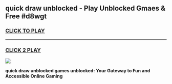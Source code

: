 
## quick draw unblocked - Play Unblocked Gmaes & Free #d8wgt
<h3>
<a href="https://news.freeplayer.one?title=quick_draw_unblocked&ref=24F">CLICK TO PLAY</a></h3>
<hr>

<h3>
<a href="https://news.freeplayer.one?title=quick_draw_unblocked&ref=24F">CLICK 2 PLAY</a>
  
</h3>

<a href="https://news.freeplayer.one?title=quick_draw_unblocked&ref=24F/"><img src="https://clearcache.store/games.png"></a>


**quick draw unblocked games unblocked: Your Gateway to Fun and Accessible Online Gaming**
